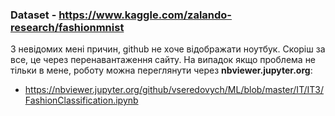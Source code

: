 ### Dataset - https://www.kaggle.com/zalando-research/fashionmnist

З невідомих мені причин, github не хоче відображати ноутбук. Скоріш за все, це через перенавантаження сайту. На випадок якщо проблема не тільки в мене, роботу можна переглянути через **nbviewer.jupyter.org**:
- https://nbviewer.jupyter.org/github/vseredovych/ML/blob/master/IT/IT3/FashionClassification.ipynb
